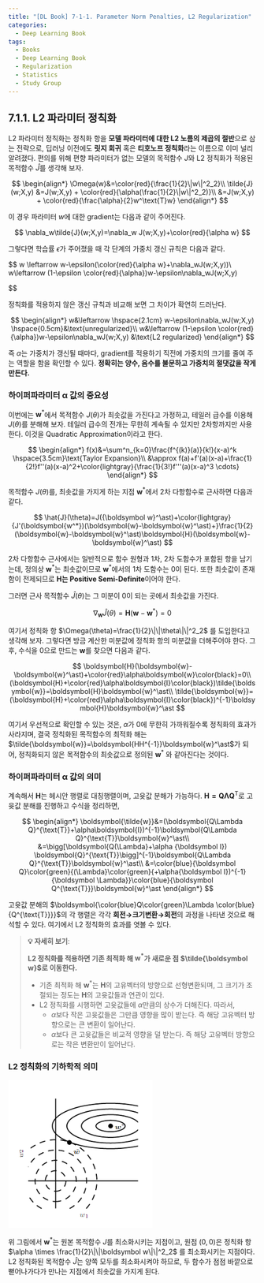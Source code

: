 ```yaml
---
title: "[DL Book] 7-1-1. Parameter Norm Penalties, L2 Regularization"
categories:
  - Deep Learning Book
tags:
  - Books
  - Deep Learning Book
  - Regularization
  - Statistics
  - Study Group
---
```


## 7.1.1. L2 파라미터 정칙화

L2 파라미터 정칙화는 정칙화 항을 **모델 파라미터에 대한 L2 노름의 제곱의 절반**으로 삼는 전략으로, 딥러닝 이전에도 **릿지 회귀** 혹은 **티호노프 정칙화**라는 이름으로 이미 널리 알려졌다. 편의를 위해 편향 파라미터가 없는 모델의 목적함수 $J$와 L2 정칙화가 적용된 목적함수 $\hat{J}$를 생각해 보자.

$$
\begin{align*}
\Omega(w)&=\color{red}{\frac{1}{2}\|w\|^2_2}\\
\tilde{J}(w;X,y) &=J(w;X,y) + \color{red}{\alpha(\frac{1}{2}\|w\|^2_2)}\\
&=J(w;X,y) + \color{red}{\frac{\alpha}{2}w^\text{T}w}
\end{align*}
$$

이 경우 파라미터 $w$에 대한 gradient는 다음과 같이 주어진다.

$$
\nabla_w\tilde{J}(w;X,y)=\nabla_w J(w;X,y)+\color{red}{\alpha w}
$$

그렇다면 학습률 $\epsilon$가 주어졌을 때 각 단계의 가중치 갱신 규칙은 다음과 같다.

$$
w \leftarrow w-\epsilon(\color{red}{\alpha w}+\nabla_wJ(w;X,y))\\
w\leftarrow (1-\epsilon \color{red}{\alpha})w-\epsilon\nabla_wJ(w;X,y)

$$

정칙화를 적용하지 않은 갱신 규칙과 비교해 보면 그 차이가 확연히 드러난다.

$$
\begin{align*}
w&\leftarrow \hspace{2.1cm} w-\epsilon\nabla_wJ(w;X,y)
\hspace{0.5cm}&\text{unregularized}\\
w&\leftarrow (1-\epsilon \color{red}{\alpha})w-\epsilon\nabla_wJ(w;X,y)
&\text{L2 regularized}
\end{align*}
$$

즉 $\alpha$는 가중치가 갱신될 때마다, gradient를 적용하기 직전에 가중치의 크기를 줄여 주는 역할을 함을 확인할 수 있다. **정확히는 양수, 음수를 불문하고 가중치의 절댓값을 작게 만든다.**

### 하이퍼파라미터 $\boldsymbol \alpha$ 값의 중요성

이번에는 $\boldsymbol w^\ast$에서 목적함수 $J(\theta)$가 최솟값을 가진다고 가정하고, 테일러 급수를 이용해 $J(\theta)$를 분해해 보자. 테일러 급수의 전개는 무한히 계속될 수 있지만 2차항까지만 사용한다. 이것을 Quadratic Approximation이라고 한다.

$$
\begin{align*}
f(x)&=\sum^n_{k=0}\frac{f^{(k)}(a)}{k!}(x-a)^k \hspace{3.5cm}\text{Taylor Expansion}\\
 &\approx f(a)+f'(a)(x-a)+\frac{1}{2!}f''(a)(x-a)^2+\color{lightgray}{\frac{1}{3!}f'''(a)(x-a)^3 \cdots}
\end{align*}
$$

목적함수 $J(\theta)$를, 최솟값을 가지게 하는 지점 $\boldsymbol w^*$에서 2차 다항함수로 근사하면 다음과 같다. 

$$
\hat{J}(\theta)=J({\boldsymbol w}^\ast)+\color{lightgray}{J'(\boldsymbol{w^*})(\boldsymbol{w}-\boldsymbol{w}^\ast)+}\frac{1}{2}(\boldsymbol{w}-\boldsymbol{w}^\ast)\boldsymbol{H}(\boldsymbol{w}-\boldsymbol{w}^\ast)
$$

2차 다항함수 근사에서는 일반적으로 함수 원형과 1차, 2차 도함수가 포함된 항을 남기는데, 정의상 $\boldsymbol{w}^\ast$는 최솟값이므로 $\boldsymbol{w}^\ast$에서의 1차 도함수는 0이 된다. 또한 최솟값이 존재함이 전제되므로 **$\boldsymbol H$는 Positive Semi-Definite**이어야 한다.

그러면 근사 목적함수 $\hat{J}(\theta)$는 그 미분이 0이 되는 곳에서 최솟값을 가진다. 

$$
\nabla_{\boldsymbol w}\hat{J}(\theta) = \boldsymbol{H}(\boldsymbol{w}-\boldsymbol{w}^\ast)=0
$$

여기서 정칙화 항 $\Omega(\theta)=\frac{1}{2}\|\|\theta\|\|^2_2$ 를 도입한다고 생각해 보자. 그렇다면 방금 계산한 미분값에 정칙화 항의 미분값을 더해주어야 한다. 그 후, 수식을 0으로 만드는 $\boldsymbol{w}$를 찾으면 다음과 같다.

$$
\boldsymbol{H}(\boldsymbol{w}-\boldsymbol{w}^\ast)+\color{red}\alpha\boldsymbol{w}\color{black}=0\\
(\boldsymbol{H}+\color{red}\alpha\boldsymbol{I}\color{black})\tilde{\boldsymbol{w}}=\boldsymbol{H}\boldsymbol{w}^\ast\\
\tilde{\boldsymbol{w}}=(\boldsymbol{H}+\color{red}\alpha\boldsymbol{I}\color{black})^{-1}\boldsymbol{H}\boldsymbol{w}^\ast
$$

여기서 우선적으로 확인할 수 있는 것은, $\alpha$가 0에 무한히 가까워질수록 정칙화의 효과가 사라지며, 결국 정칙화된 목적함수의 최적화 해는 $\tilde{\boldsymbol{w}}=\boldsymbol{HH^{-1}}\boldsymbol{w}^\ast$가 되어, 정칙화되지 않은 목적함수의 최솟값으로 정의된 $\boldsymbol{w}^\ast$ 와 같아진다는 것이다.

### 하이퍼파라미터 $\boldsymbol \alpha$ 값의 의미

계속해서 $\boldsymbol{H}$는 헤시안 행렬로 대칭행렬이며, 고윳값 분해가 가능하다. $\boldsymbol{H=Q\Lambda Q}^{\text{T}}$로 고윳값 분해를 진행하고 수식을 정리하면,

$$
\begin{align*}
\boldsymbol{\tilde{w}}&=(\boldsymbol{Q\Lambda Q}^{\text{T}}+\alpha\boldsymbol{I})^{-1}\boldsymbol{Q\Lambda Q}^{\text{T}}\boldsymbol{w}^\ast\\
&=\bigg[\boldsymbol{Q(\Lambda}+\alpha {\boldsymbol I}) \boldsymbol{Q}^{\text{T}}\bigg]^{-1}\boldsymbol{Q\Lambda Q}^{\text{T}}\boldsymbol{w}^\ast\\
&=\color{blue}{\boldsymbol Q}\color{green}{(\Lambda}\color{green}{+\alpha{\boldsymbol I})^{-1} {\boldsymbol \Lambda}}\color{blue}{\boldsymbol Q^{\text{T}}}\boldsymbol{w}^\ast
\end{align*}
$$

고윳값 분해의 $\boldsymbol{\color{blue}Q\color{green}\Lambda \color{blue}{Q^{\text{T}}}}$의 각 행렬은 각각 **회전→크기변환→회전**의 과정을 나타낸 것으로 해석할 수 있다. 여기에서 L2 정칙화의 효과를 엿볼 수 있다. 

> **:bulb: 자세히 보기**:
>
> **L2 정칙화를 적용하면 기존 최적화 해 $\boldsymbol w^\ast$가 새로운 점 $\tilde{\boldsymbol w}$로 이동한다.**
>  - 기존 최적화 해 $\boldsymbol w^\ast$는 $\boldsymbol H$의 고유벡터의 방향으로 선형변환되며, 그 크기가 조절되는 정도는 $\boldsymbol H$의 고윳값들과 연관이 있다.
>  - L2 정칙화를 시행하면 고윳값들에 $\alpha$만큼의 상수가 더해진다. 따라서,
>      - $\alpha$보다 작은 고윳값들은 그만큼 영향을 많이 받는다. 즉 해당 고유벡터 방향으로는 큰 변환이 일어난다.
>      - $\alpha$보다 큰 고윳값들은 비교적 영향을 덜 받는다. 즉 해당 고유벡터 방향으로는 작은 변환만이 일어난다.


### L2 정칙화의 기하학적 의미

![Untitled](/assets/images/7-1-1a.png)

위 그림에서 $\boldsymbol w^\ast$는 원본 목적함수 $J$를 최소화시키는 지점이고, 원점 $(0, 0)$은 정칙화 항 $\alpha \times \frac{1}{2}\|\|\boldsymbol w\|\|^2_2$ 를 최소화시키는 지점이다. L2 정칙화된 목적함수 $\hat{J}$는 양쪽 모두를 최소화시켜야 하므로, 두 함수가 점점 바깥으로 뻗어나가다가 만나는 지점에서 최솟값을 가지게 된다.